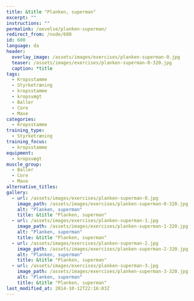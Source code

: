 ```yaml
---
title: &title "Planken, superman"
excerpt: ""
instructions: ""
permalink: /oevelse/planken-superman/
redirect_from: /node/600
id: 600
language: da
header:
  overlay_image: /assets/images/exercises/planken-superman-0.jpg
  teaser: /assets/images/exercises/planken-superman-0-320.jpg
  caption: *title
tags:
  - Kropsstamme
  - Styrketræning
  - kropsstamme
  - kropsvægt
  - Baller
  - Core
  - Mave
categories:
  - Kropsstamme
training_type: 
  - Styrketræning
training_focus: 
  - kropsstamme
equipment:
  - kropsvægt
muscle_group:
  - Baller
  - Core
  - Mave
alternative_titles:
gallery:
  - url: /assets/images/exercises/planken-superman-0.jpg
    image_path: /assets/images/exercises/planken-superman-0-320.jpg
    alt: "Planken, superman"
    title: &title "Planken, superman"
  - url: /assets/images/exercises/planken-superman-1.jpg
    image_path: /assets/images/exercises/planken-superman-1-320.jpg
    alt: "Planken, superman"
    title: &title "Planken, superman"
  - url: /assets/images/exercises/planken-superman-2.jpg
    image_path: /assets/images/exercises/planken-superman-2-320.jpg
    alt: "Planken, superman"
    title: &title "Planken, superman"
  - url: /assets/images/exercises/planken-superman-3.jpg
    image_path: /assets/images/exercises/planken-superman-3-320.jpg
    alt: "Planken, superman"
    title: &title "Planken, superman"
last_modified_at: 2014-10-12T22:16:03Z
---
```



